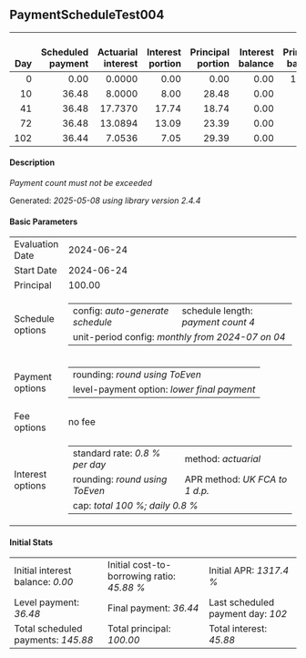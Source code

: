 <h2>PaymentScheduleTest004</h2>
<table>
    <thead style="vertical-align: bottom;">
        <th style="text-align: right;">Day</th>
        <th style="text-align: right;">Scheduled payment</th>
        <th style="text-align: right;">Actuarial interest</th>
        <th style="text-align: right;">Interest portion</th>
        <th style="text-align: right;">Principal portion</th>
        <th style="text-align: right;">Interest balance</th>
        <th style="text-align: right;">Principal balance</th>
        <th style="text-align: right;">Total actuarial interest</th>
        <th style="text-align: right;">Total interest</th>
        <th style="text-align: right;">Total principal</th>
    </thead>
    <tr style="text-align: right;">
        <td class="ci00">0</td>
        <td class="ci01" style="white-space: nowrap;">0.00</td>
        <td class="ci02">0.0000</td>
        <td class="ci03">0.00</td>
        <td class="ci04">0.00</td>
        <td class="ci05">0.00</td>
        <td class="ci06">100.00</td>
        <td class="ci07">0.0000</td>
        <td class="ci08">0.00</td>
        <td class="ci09">0.00</td>
    </tr>
    <tr style="text-align: right;">
        <td class="ci00">10</td>
        <td class="ci01" style="white-space: nowrap;">36.48</td>
        <td class="ci02">8.0000</td>
        <td class="ci03">8.00</td>
        <td class="ci04">28.48</td>
        <td class="ci05">0.00</td>
        <td class="ci06">71.52</td>
        <td class="ci07">8.0000</td>
        <td class="ci08">8.00</td>
        <td class="ci09">28.48</td>
    </tr>
    <tr style="text-align: right;">
        <td class="ci00">41</td>
        <td class="ci01" style="white-space: nowrap;">36.48</td>
        <td class="ci02">17.7370</td>
        <td class="ci03">17.74</td>
        <td class="ci04">18.74</td>
        <td class="ci05">0.00</td>
        <td class="ci06">52.78</td>
        <td class="ci07">25.7370</td>
        <td class="ci08">25.74</td>
        <td class="ci09">47.22</td>
    </tr>
    <tr style="text-align: right;">
        <td class="ci00">72</td>
        <td class="ci01" style="white-space: nowrap;">36.48</td>
        <td class="ci02">13.0894</td>
        <td class="ci03">13.09</td>
        <td class="ci04">23.39</td>
        <td class="ci05">0.00</td>
        <td class="ci06">29.39</td>
        <td class="ci07">38.8264</td>
        <td class="ci08">38.83</td>
        <td class="ci09">70.61</td>
    </tr>
    <tr style="text-align: right;">
        <td class="ci00">102</td>
        <td class="ci01" style="white-space: nowrap;">36.44</td>
        <td class="ci02">7.0536</td>
        <td class="ci03">7.05</td>
        <td class="ci04">29.39</td>
        <td class="ci05">0.00</td>
        <td class="ci06">0.00</td>
        <td class="ci07">45.8800</td>
        <td class="ci08">45.88</td>
        <td class="ci09">100.00</td>
    </tr>
</table>
<h4>Description</h4>
<p><i>Payment count must not be exceeded</i></p>
<p>Generated: <i>2025-05-08 using library version 2.4.4</i></p>
<h4>Basic Parameters</h4>
<table>
    <tr>
        <td>Evaluation Date</td>
        <td>2024-06-24</td>
    </tr>
    <tr>
        <td>Start Date</td>
        <td>2024-06-24</td>
    </tr>
    <tr>
        <td>Principal</td>
        <td>100.00</td>
    </tr>
    <tr>
        <td>Schedule options</td>
        <td>
            <table>
                <tr>
                    <td>config: <i>auto-generate schedule</i></td>
                    <td>schedule length: <i><i>payment count</i> 4</i></td>
                </tr>
                <tr>
                    <td colspan="2" style="white-space: nowrap;">unit-period config: <i>monthly from 2024-07 on 04</i></td>
                </tr>
            </table>
        </td>
    </tr>
    <tr>
        <td>Payment options</td>
        <td>
            <table>
                <tr>
                    <td>rounding: <i>round using ToEven</i></td>
                </tr>
                <tr>
                    <td>level-payment option: <i>lower&nbsp;final&nbsp;payment</i></td>
                </tr>
            </table>
        </td>
    </tr>
    <tr>
        <td>Fee options</td>
        <td>no fee
        </td>
    </tr>
    <tr>
        <td>Interest options</td>
        <td>
            <table>
                <tr>
                    <td>standard rate: <i>0.8 % per day</i></td>
                    <td>method: <i>actuarial</i></td>
                </tr>
                <tr>
                    <td>rounding: <i>round using ToEven</i></td>
                    <td>APR method: <i>UK FCA to 1 d.p.</i></td>
                </tr>
                <tr>
                    <td colspan="2">cap: <i>total 100 %; daily 0.8 %</td>
                </tr>
            </table>
        </td>
    </tr>
</table>
<h4>Initial Stats</h4>
<table>
    <tr>
        <td>Initial interest balance: <i>0.00</i></td>
        <td>Initial cost-to-borrowing ratio: <i>45.88 %</i></td>
        <td>Initial APR: <i>1317.4 %</i></td>
    </tr>
    <tr>
        <td>Level payment: <i>36.48</i></td>
        <td>Final payment: <i>36.44</i></td>
        <td>Last scheduled payment day: <i>102</i></td>
    </tr>
    <tr>
        <td>Total scheduled payments: <i>145.88</i></td>
        <td>Total principal: <i>100.00</i></td>
        <td>Total interest: <i>45.88</i></td>
    </tr>
</table>